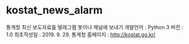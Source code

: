 # kostat_news_alarm
통계청 최신 보도자료를 텔레그램 봇이나 채널에 보내기
개발언어 : Python 3
버전 :  1.0
최초작성일 : 2019. 9. 29.
통계청 홈페이지 : http://kostat.go.kr/
